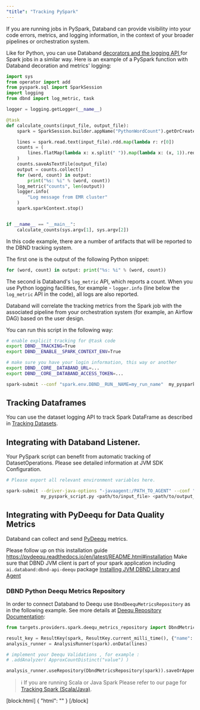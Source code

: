```yaml
---
"title": "Tracking PySpark"
---
```

If you are running jobs in PySpark, Databand can provide visibility into your code errors, metrics, and logging information, in the context of your broader pipelines or orchestration system.

Like for Python, you can use Databand [decorators and the logging API ](doc:python) for Spark jobs in a similar way. Here is an example of a PySpark function with Databand decoration and metrics' logging:

```python
import sys
from operator import add
from pyspark.sql import SparkSession
import logging
from dbnd import log_metric, task

logger = logging.getLogger(__name__)

@task
def calculate_counts(input_file, output_file):
    spark = SparkSession.builder.appName("PythonWordCount").getOrCreate()

    lines = spark.read.text(input_file).rdd.map(lambda r: r[0])
    counts = (
        lines.flatMap(lambda x: x.split(" ")).map(lambda x: (x, 1)).reduceByKey(add)
    )
    counts.saveAsTextFile(output_file)
    output = counts.collect()
    for (word, count) in output:
        print("%s: %i" % (word, count))
    log_metric("counts", len(output))
    logger.info(
        "Log message from EMR cluster"
    )
    spark.sparkContext.stop()


if __name__ == "__main__":
    calculate_counts(sys.argv[1], sys.argv[2])
```

In this code example, there are a number of artifacts that will be reported to the DBND tracking system.

The first one is the output of the following Python snippet:


<!-- noqa -->
```python
for (word, count) in output: print("%s: %i" % (word, count))
```

The second is Databand's `log_metric` API, which reports a count. When you use Python logging facilities, for example - `logger.info` (line below the `log_metric` API in the code), all logs are also reported.

Databand will correlate the tracking metrics from the Spark job with the associated pipeline from your orchestration system (for example, an Airflow DAG) based on the user design.

You can run this script in the following way:
``` bash
# enable explicit tracking for @task code
export DBND__TRACKING=True
export DBND__ENABLE__SPARK_CONTEXT_ENV=True

# make sure you have your login information, this way or another
export DBND__CORE__DATABAND_URL=...
export DBND__CORE__DATABAND_ACCESS_TOKEN=...

spark-submit --conf "spark.env.DBND__RUN__NAME=my_run_name"  my_pyspark_script.py <path/to/input_file> <path/to/output_file>
```

## Tracking Dataframes
You can use the dataset logging API to track Spark DataFrame as described in [Tracking Datasets](doc:tracking-python-datasets).


## Integrating with Databand Listener.
Your PySpark script can benefit from automatic tracking of DatasetOperations. Please see detailed information at JVM SDK Configuration.

``` bash
# Please export all relevant environment variables here.

spark-submit --driver-java-options "-javaagent:/PATH_TO_AGENT" --conf "spark.sql.queryExecutionListeners=ai.databand.spark.DbndSparkQueryExecutionListener"  \
             my_pyspark_script.py <path/to/input_file> <path/to/output_file>
```


## Integrating with PyDeequ for Data Quality Metrics
Databand can collect and send [PyDeequ](https://github.com/awslabs/python-deequ/) metrics.

Please follow up on this installation guide https://pydeequ.readthedocs.io/en/latest/README.html#installation
Make sure that DBND JVM client is part of your spark application including `ai.databand:dbnd-api-deequ` package [Installing JVM DBND Library and Agent](doc:installing-jvm-dbnd)

### DBND Python Deequ Metrics Repository
In order to connect Databand to Deequ use `DbndDeequMetricsRepository` as in the following example. See more details at [Deequ Repository Documentation]( https://pydeequ.readthedocs.io/en/latest/README.html#repository):


<!-- noqa -->
```python
from targets.providers.spark.deequ_metrics_repository import DbndMetricsRepository

result_key = ResultKey(spark, ResultKey.current_milli_time(), {"name": "words"})
analysis_runner = AnalysisRunner(spark).onData(lines)

# implement your Deequ Validations , for example :
# .addAnalyzer( ApproxCountDistinct("value") )

analysis_runner.useRepository(DbndMetricsRepository(spark)).saveOrAppendResult(result_key).run()
```

> ℹ️ If you are running Scala or Java Spark
> Please refer to our page for [Tracking Spark (Scala/Java)](doc:jvm).

[block:html]
{
  "html": "<style>\n  pre {\n      border: 0.2px solid #ddd;\n      border-left: 3px solid #c796ff;\n      color: #0061a6;\n  }\n\n.CodeTabs_initial{\n  /* box shadows with with legacy browser support - just in case */\n    -webkit-box-shadow: 0 10px 6px -6px #777; /* for Safari 3-4, iOS 4.0.2 - 4.2, Android 2.3+ */\n     -moz-box-shadow: 0 10px 6px -6px #777; /* for Firefox 3.5 - 3.6 */\n          box-shadow: 0 10px 6px -6px #777;/* Opera 10.5, IE 9, Firefox 4+, Chrome 6+, iOS 5 */\n  }\n</style>"
}
[/block]
